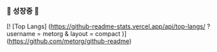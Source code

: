 

###          <tap><tap><tap>                                                                             🌱 성장중 🌱</tap></tap></tap>


                


[! [Top Langs] (https://github-readme-stats.vercel.app/api/top-langs/ ? username = metorg & layout = compact )] (https://github.com/metorg/github-readme)
<!--



Here are some ideas to get you started:

- 🔭 I’m currently working on ...
- 🌱 I’m currently learning ...
- 👯 I’m looking to collaborate on ...
- 🤔 I’m looking for help with ...
- 💬 Ask me about ...
- 📫 How to reach me: ...
- 😄 Pronouns: ...
- ⚡ Fun fact: ...
-->
